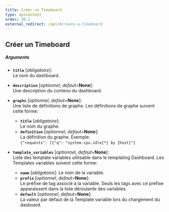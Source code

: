 ```yaml
---
title: Créer un Timeboard
type: apicontent
order: 20.1
external_redirect: /api/#create-a-timeboard
---
```


## Créer un Timeboard
##### Arguments

* **`title`** [*obligatoire*]:  
    Le nom du dashboard.
* **`description`** [*optionnel*, *defaut*=**None**]:  
    Une description du contenu du dashboard.
* **`graphs`** [*optionnel*, *defaut*=**None**]:  
    Une liste de définitions de graphe. Les définitions de graphe suivent cette forme:
    * **`title`** [*obligatoire*]:  
        Le nom du graphe.
    * **`definition`** [*optionnel*, *defaut*=**None**]:  
        La définition du graphe. Exemple:  
        `{"requests": [{"q": "system.cpu.idle{*} by {host}"}`

* **`template_variables`** [*optionnel*, *defaut*=**None**]:  
    Liste des template variables utilisable dans le templating Dashboard. Les Templates variables suivent cette forme:
    * **`name`** [*obligatoire*]:
        Le nom de la variable.
    * **`prefix`** [*optionnel*, *defaut*=**None**]:  
        Le préfixe de tag associé à la variable. Seuls les tags avec ce préfixe apparaissent dans la liste déroulante des variables.
    * **`default`** [*optionnel*, *defaut*=**None**]:  
        La valeur par défaut de la Template variable lors du chargement du dasboard.